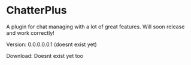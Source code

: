 # ChatterPlus
A plugin for chat managing with a lot of great features. Will soon release and work correctly!

Version: 0.0.0.0.0.1 (doesnt exist yet)

Download: Doesnt exist yet too
